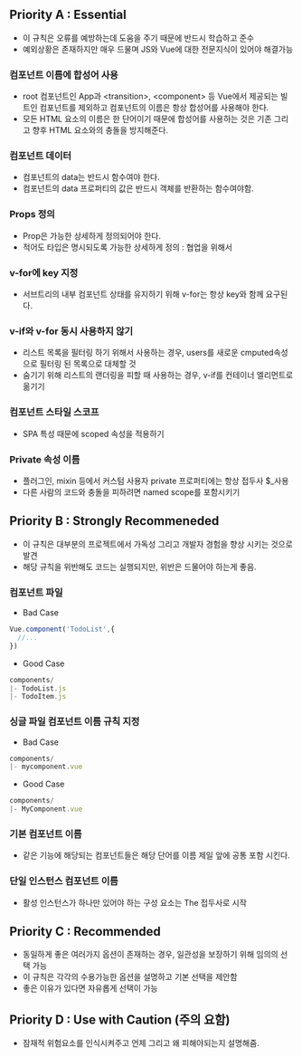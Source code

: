 ## Priority A : Essential
- 이 규칙은 오류를 예방하는데 도움을 주기 때문에 반드시 학습하고 준수
- 예외상황은 존재하지만 매우 드물며 JS와 Vue에 대한 전문지식이 있어야 해결가능

### 컴포넌트 이름에 합성어 사용
- root 컴포넌트인 App과 \<transition\>, \<component\> 등 Vue에서 제공되는 빌트인 컴포넌트를 제외하고 컴포넌트의 이름은 항상 합성어를 사용해야 한다.
- 모든 HTML 요소의 이름은 한 단어이기 때문에 합성어를 사용하는 것은 기존 그리고 향후 HTML 요소와의 충돌을 방지해준다.

### 컴포넌트 데이터
- 컴포넌트의 data는 반드시 함수여야 한다.
- 컴포넌트의 data 프로퍼티의 값은 반드시 객체를 반환하는 함수여야함.

### Props 정의
- Prop은 가능한 상세하게 정의되어야 한다.
- 적어도 타입은 명시되도록 가능한 상세하게 정의 : 협업을 위해서

### v-for에 key 지정
- 서브트리의 내부 컴포넌트 상태를 유지하기 위해 v-for는 항상 key와 함께 요구된다.

### v-if와 v-for 동시 사용하지 않기
- 리스트 목록을 필터링 하기 위해서 사용하는 경우, users를 새로운 cmputed속성으로 필터링 된 목록으로 대체할 것
- 숨기기 위해 리스트의 랜더링을 피할 때 사용하는 경우, v-if를 컨테이너 엘리먼트로 옮기기

### 컴포넌트 스타일 스코프
- SPA 특성 때문에 scoped 속성을 적용하기

### Private 속성 이름
- 플러그인, mixin 등에서 커스텀 사용자 private 프로퍼티에는 항상 접두사 $_사용
- 다른 사람의 코드와 충돌을 피하려면 named scope를 포함시키기

## Priority B : Strongly Recommeneded
- 이 규칙은 대부분의 프로젝트에서 가독성 그리고 개발자 경험을 향상 시키는 것으로 발견
- 해당 규칙을 위반해도 코드는 실행되지만, 위반은 드물어야 하는게 좋음.

### 컴포넌트 파일
- Bad Case
```JavaScript
Vue.component('TodoList',{
  //...
})
```
- Good Case
```JavaScript
components/
|- TodoList.js
|- TodoItem.js
```

### 싱글 파일 컴포넌트 이름 규칙 지정
- Bad Case
```JavaScript
components/
|- mycomponent.vue
```
- Good Case
```JavaScript
components/
|- MyComponent.vue
```
### 기본 컴포넌트 이름
- 같은 기능에 해당되는 컴포넌트들은 해당 단어를 이름 제일 앞에 공통 포함 시킨다.

### 단일 인스턴스 컴포넌트 이름
- 활성 인스턴스가 하나만 있어야 하는 구성 요소는 The 접두사로 시작

## Priority C : Recommended
- 동일하게 좋은 여러가지 옵션이 존재하는 경우, 일관성을 보장하기 위해 임의의 선택 가능
- 이 규칙은 각각의 수용가능한 옵션을 설명하고 기본 선택을 제안함
- 좋은 이유가 있다면 자유롭게 선택이 가능

## Priority D : Use with Caution (주의 요함)
- 잠재적 위험요소를 인식시켜주고 언제 그리고 왜 피해야되는지 설명해줌.


